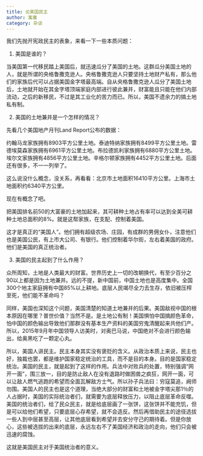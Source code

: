 ```yaml
---
title: 论美国民主
author: 寓庸
category: 杂谈
---
```

我们先抛开宪政民主的表象，来看一下一些本质问题：

1. 美国是谁的？

当美国第一代移民踏上美国后，就迅速瓜分了美国的土地。这群瓜分美国土地的人，就是所谓的央格鲁撒克逊人。央格鲁撒克逊人只要坚持土地财产私有，那么他们的家族后代可以占据美国金字塔最高端。自从央格鲁撒克逊人瓜分了美国土地后，土地就开始在其金字塔顶端家庭内部进行彼此兼并，财富能且只能在他们内部流动，之后的新移民，不过是其工业化的苦力而已。所以，美国不遗余力的搞土地私有制。

2. 美国的土地兼并是一个怎样的情况？

先看几个美国地产月刊Land Report公布的数据：

约翰马龙家族拥有8903平方公里土地。泰迪特纳家族拥有8499平方公里土地。雷德埃莫森家族拥有6961平方公里土地。布拉德凯利家族拥有6880平方公里土地。埃尔文家族拥有4856平方公里土地。辛格尔顿家族拥有4452平方公里土地。后面还有很多，不一一列举了。

这么说没什么概念，没关系，再看看：北京市土地面积16410平方公里。上海市土地面积约6340平方公里。

现在有概念了吧。

把美国排名前50的大富豪的土地加起来，其可耕种土地占有率可以达到全美可耕种土地总面积的8%。就是这帮家族，在支配、控制着美国。

这才是真正的“美国人”。他们拥有超级农场、庄园，有成群的男佣女仆，注意他们也是美国公民，有上市大公司、有银行。他们控制着华尔街，左右着美国的政府。他们是美国的真正统治者。

3. 美国的民主起到了什么作用？

众所周知，土地是人类最大的财富。世界历史上一切的改朝换代，有至少百分之90以上都是因为土地兼并。远的不提，新中国前，中国土地也是高度集中。全国300个地主家庭拥有中国85%以上耕地。底层人民竭尽全力去生存，依旧被压榨至死，他们能不革命吗？

同样，美国也深知这个问题，美国清楚的知道土地兼并的后果。美国敌视中国的根本原因在哪里？普世价值？当然不是。是土地公有制！美国惧怕中国搞颜色革命，怕中国的颜色输出导致他们那群没有基本生产资料的美国穷鬼清醒起来共他们产。所以，2015年9月年中国领导人访美时，对奥巴马说，中国绝对不会进行颜色输出，给奥黑吃了一颗定心丸。

所以，美国人讲民主。民主本身其实没有褒贬的含义。从政治本质上来说，民主也好，独裁也罢，都是维护国家稳定统治的工具，而不是目的本身。目的是国家稳定统治。美国的民主，就是起到了这样的作用。兵法中对败兵的处置，特别强调“网开一面”，围三放一，目的是防止敌人在没有退路时做困兽之疯狂，网开一面，可以让敌人燃气逃跑的希望而全面瓦解敌方士气。所以孙子兵法曰：穷寇莫追，阙师勿围。美国人的民主也是这个道理，当绝大部分的财富和土地被金字塔尖那1％的人占据时，美国的实际统治者们，就需要为底层释放压力，以阻止底层革命反噬。美国的统治者们，给了民众民主，就是给底层画了一张饼，这张饼并不能充饥，但是可以给他们希望，只要底层心存希望，就不会造反。然后再借助民主的途径选拔一些人到中层甚至高层，让其他底层看到希望并去安分守己的期待着。但是你放心，这些被选拔的出来的底层，永远左右不了美国经济和政治的走向，他们只会被迅速的腐蚀。

这就是美国民主对于美国统治者的意义。